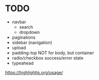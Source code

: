 # TODO

- navbar
  - search
  - dropdown
- paginations
- sidebar (navigation)
- upload
- padding-top NOT for body, but container
- radio/checkbox success/error state
- typeahead

https://highlightjs.org/usage/

